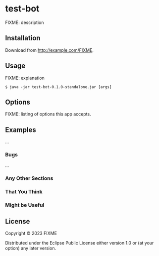 # test-bot

FIXME: description

## Installation

Download from http://example.com/FIXME.

## Usage

FIXME: explanation

    $ java -jar test-bot-0.1.0-standalone.jar [args]

## Options

FIXME: listing of options this app accepts.

## Examples

...

### Bugs

...

### Any Other Sections
### That You Think
### Might be Useful

## License

Copyright © 2023 FIXME

Distributed under the Eclipse Public License either version 1.0 or (at
your option) any later version.
